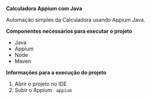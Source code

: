 **Calculadora Appium com Java**

  Automação simples da Calculadora usando Appium Java.
  
**__Componentes necessários para executar o projeto__**

  - Java
  - Appium
  - Node
  - Maven
  
**Informações para a execução do projeto**

  1. Abrir o projeto no IDE
  2. Subir o Appium
      ``` appium```